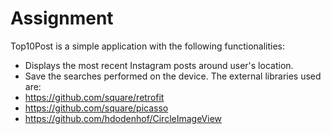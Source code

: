 # Assignment
Top10Post is a simple application with the following functionalities:
- Displays the most recent Instagram posts around user's location.
- Save the searches performed on the device.
The external libraries used are:
- https://github.com/square/retrofit
- https://github.com/square/picasso
- https://github.com/hdodenhof/CircleImageView
